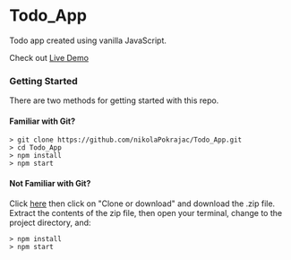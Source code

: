 # Todo_App

Todo app created using vanilla JavaScript.

Check out [Live Demo](https://nikolapokrajac.github.io/Todo_App/)

### Getting Started

There are two methods for getting started with this repo.

#### Familiar with Git?

```
> git clone https://github.com/nikolaPokrajac/Todo_App.git
> cd Todo_App
> npm install
> npm start
```

#### Not Familiar with Git?

Click [here](https://github.com/nikolaPokrajac/Todo_App.git) then click on "Clone or download" and download the .zip file. Extract the contents of the zip file, then open your terminal, change to the project directory, and:

```
> npm install
> npm start
```

